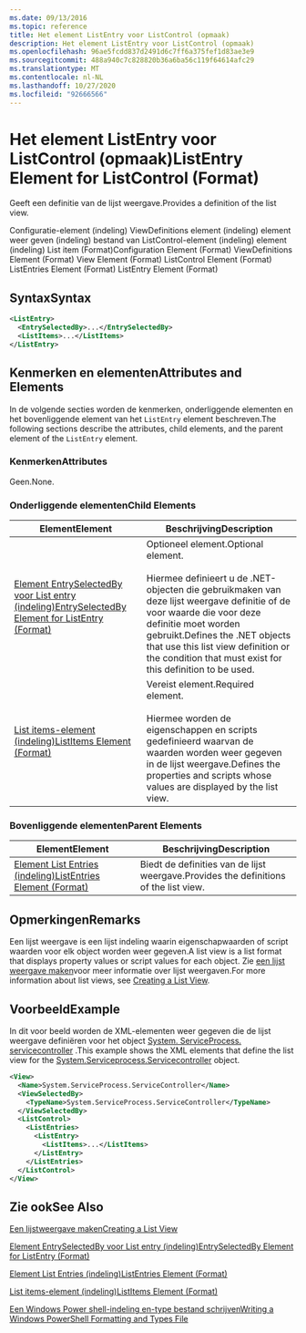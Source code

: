 ```yaml
---
ms.date: 09/13/2016
ms.topic: reference
title: Het element ListEntry voor ListControl (opmaak)
description: Het element ListEntry voor ListControl (opmaak)
ms.openlocfilehash: 96ae5fcdd837d2491d6c7ff6a375fef1d83ae3e9
ms.sourcegitcommit: 488a940c7c828820b36a6ba56c119f64614afc29
ms.translationtype: MT
ms.contentlocale: nl-NL
ms.lasthandoff: 10/27/2020
ms.locfileid: "92666566"
---
```

# <a name="listentry-element-for-listcontrol-format"></a><span data-ttu-id="9ecac-103">Het element ListEntry voor ListControl (opmaak)</span><span class="sxs-lookup"><span data-stu-id="9ecac-103">ListEntry Element for ListControl (Format)</span></span>

<span data-ttu-id="9ecac-104">Geeft een definitie van de lijst weergave.</span><span class="sxs-lookup"><span data-stu-id="9ecac-104">Provides a definition of the list view.</span></span>

<span data-ttu-id="9ecac-105">Configuratie-element (indeling) ViewDefinitions element (indeling) element weer geven (indeling) bestand van ListControl-element (indeling) element (indeling) List item (Format)</span><span class="sxs-lookup"><span data-stu-id="9ecac-105">Configuration Element (Format) ViewDefinitions Element (Format) View Element (Format) ListControl Element (Format) ListEntries Element (Format) ListEntry Element (Format)</span></span>

## <a name="syntax"></a><span data-ttu-id="9ecac-106">Syntax</span><span class="sxs-lookup"><span data-stu-id="9ecac-106">Syntax</span></span>

```xml
<ListEntry>
  <EntrySelectedBy>...</EntrySelectedBy>
  <ListItems>...</ListItems>
</ListEntry>
```

## <a name="attributes-and-elements"></a><span data-ttu-id="9ecac-107">Kenmerken en elementen</span><span class="sxs-lookup"><span data-stu-id="9ecac-107">Attributes and Elements</span></span>

<span data-ttu-id="9ecac-108">In de volgende secties worden de kenmerken, onderliggende elementen en het bovenliggende element van het `ListEntry` element beschreven.</span><span class="sxs-lookup"><span data-stu-id="9ecac-108">The following sections describe the attributes, child elements, and the parent element of the `ListEntry` element.</span></span>

### <a name="attributes"></a><span data-ttu-id="9ecac-109">Kenmerken</span><span class="sxs-lookup"><span data-stu-id="9ecac-109">Attributes</span></span>

<span data-ttu-id="9ecac-110">Geen.</span><span class="sxs-lookup"><span data-stu-id="9ecac-110">None.</span></span>

### <a name="child-elements"></a><span data-ttu-id="9ecac-111">Onderliggende elementen</span><span class="sxs-lookup"><span data-stu-id="9ecac-111">Child Elements</span></span>

|<span data-ttu-id="9ecac-112">Element</span><span class="sxs-lookup"><span data-stu-id="9ecac-112">Element</span></span>|<span data-ttu-id="9ecac-113">Beschrijving</span><span class="sxs-lookup"><span data-stu-id="9ecac-113">Description</span></span>|
|-------------|-----------------|
|[<span data-ttu-id="9ecac-114">Element EntrySelectedBy voor List entry (indeling)</span><span class="sxs-lookup"><span data-stu-id="9ecac-114">EntrySelectedBy Element for ListEntry (Format)</span></span>](./entryselectedby-element-for-listentry-for-listcontrol-format.md)|<span data-ttu-id="9ecac-115">Optioneel element.</span><span class="sxs-lookup"><span data-stu-id="9ecac-115">Optional element.</span></span><br /><br /> <span data-ttu-id="9ecac-116">Hiermee definieert u de .NET-objecten die gebruikmaken van deze lijst weergave definitie of de voor waarde die voor deze definitie moet worden gebruikt.</span><span class="sxs-lookup"><span data-stu-id="9ecac-116">Defines the .NET objects that use this list view definition or the condition that must exist for this definition to be used.</span></span>|
|[<span data-ttu-id="9ecac-117">List items-element (indeling)</span><span class="sxs-lookup"><span data-stu-id="9ecac-117">ListItems Element (Format)</span></span>](./listitems-element-for-listentry-for-listcontrol-format.md)|<span data-ttu-id="9ecac-118">Vereist element.</span><span class="sxs-lookup"><span data-stu-id="9ecac-118">Required element.</span></span><br /><br /> <span data-ttu-id="9ecac-119">Hiermee worden de eigenschappen en scripts gedefinieerd waarvan de waarden worden weer gegeven in de lijst weergave.</span><span class="sxs-lookup"><span data-stu-id="9ecac-119">Defines the properties and scripts whose values are displayed by the list view.</span></span>|

### <a name="parent-elements"></a><span data-ttu-id="9ecac-120">Bovenliggende elementen</span><span class="sxs-lookup"><span data-stu-id="9ecac-120">Parent Elements</span></span>

|<span data-ttu-id="9ecac-121">Element</span><span class="sxs-lookup"><span data-stu-id="9ecac-121">Element</span></span>|<span data-ttu-id="9ecac-122">Beschrijving</span><span class="sxs-lookup"><span data-stu-id="9ecac-122">Description</span></span>|
|-------------|-----------------|
|[<span data-ttu-id="9ecac-123">Element List Entries (indeling)</span><span class="sxs-lookup"><span data-stu-id="9ecac-123">ListEntries Element (Format)</span></span>](./listentries-element-for-listcontrol-format.md)|<span data-ttu-id="9ecac-124">Biedt de definities van de lijst weergave.</span><span class="sxs-lookup"><span data-stu-id="9ecac-124">Provides the definitions of the list view.</span></span>|

## <a name="remarks"></a><span data-ttu-id="9ecac-125">Opmerkingen</span><span class="sxs-lookup"><span data-stu-id="9ecac-125">Remarks</span></span>

<span data-ttu-id="9ecac-126">Een lijst weergave is een lijst indeling waarin eigenschapwaarden of script waarden voor elk object worden weer gegeven.</span><span class="sxs-lookup"><span data-stu-id="9ecac-126">A list view is a list format that displays property values or script values for each object.</span></span> <span data-ttu-id="9ecac-127">Zie [een lijst weergave maken](./creating-a-list-view.md)voor meer informatie over lijst weergaven.</span><span class="sxs-lookup"><span data-stu-id="9ecac-127">For more information about list views, see [Creating a List View](./creating-a-list-view.md).</span></span>

## <a name="example"></a><span data-ttu-id="9ecac-128">Voorbeeld</span><span class="sxs-lookup"><span data-stu-id="9ecac-128">Example</span></span>

<span data-ttu-id="9ecac-129">In dit voor beeld worden de XML-elementen weer gegeven die de lijst weergave definiëren voor het object [System. ServiceProcess. servicecontroller](/dotnet/api/System.ServiceProcess.ServiceController) .</span><span class="sxs-lookup"><span data-stu-id="9ecac-129">This example shows the XML elements that define the list view for the [System.Serviceprocess.Servicecontroller](/dotnet/api/System.ServiceProcess.ServiceController) object.</span></span>

```xml
<View>
  <Name>System.ServiceProcess.ServiceController</Name>
  <ViewSelectedBy>
    <TypeName>System.ServiceProcess.ServiceController</TypeName>
  </ViewSelectedBy>
  <ListControl>
    <ListEntries>
      <ListEntry>
        <ListItems>...</ListItems>
      </ListEntry>
    </ListEntries>
  </ListControl>
</View>
```

## <a name="see-also"></a><span data-ttu-id="9ecac-130">Zie ook</span><span class="sxs-lookup"><span data-stu-id="9ecac-130">See Also</span></span>

[<span data-ttu-id="9ecac-131">Een lijstweergave maken</span><span class="sxs-lookup"><span data-stu-id="9ecac-131">Creating a List View</span></span>](./creating-a-list-view.md)

[<span data-ttu-id="9ecac-132">Element EntrySelectedBy voor List entry (indeling)</span><span class="sxs-lookup"><span data-stu-id="9ecac-132">EntrySelectedBy Element for ListEntry (Format)</span></span>](./entryselectedby-element-for-listentry-for-listcontrol-format.md)

[<span data-ttu-id="9ecac-133">Element List Entries (indeling)</span><span class="sxs-lookup"><span data-stu-id="9ecac-133">ListEntries Element (Format)</span></span>](./listentries-element-for-listcontrol-format.md)

[<span data-ttu-id="9ecac-134">List items-element (indeling)</span><span class="sxs-lookup"><span data-stu-id="9ecac-134">ListItems Element (Format)</span></span>](./listitems-element-for-listentry-for-listcontrol-format.md)

[<span data-ttu-id="9ecac-135">Een Windows Power shell-indeling en-type bestand schrijven</span><span class="sxs-lookup"><span data-stu-id="9ecac-135">Writing a Windows PowerShell Formatting and Types File</span></span>](./writing-a-powershell-formatting-file.md)
